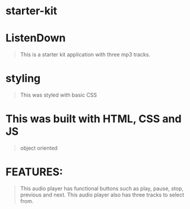 # starter-kit
# ListenDown
> This is a starter kit application with three mp3 tracks.

# styling
> This was styled with basic CSS

# This was built with HTML, CSS and JS
> object oriented

# FEATURES:
> This audio player has functional buttons such as play, pause, stop, previous and next.
> This audio player also has three tracks to select from.
